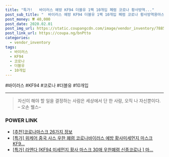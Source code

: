 ```yaml
--- 
title: "특가!   바이러스 예방 KF94 더블유 1팩 10개입 폐렴 코로나 황사방역..." 
post_sub_title: "  바이러스 예방 KF94 더블유 1팩 10개입 폐렴 코로나 황사방역용마스크" 
post_money: ₩ 40,000 
post_date: 2020.02.01 
post_img_url: https://static.coupangcdn.com/image/vendor_inventory/7885/d277ef156c0b5dbf27b6ad990cee3d46d5d6399c33210dabf83f3803b0c3.png 
post_link_url: https://coupa.ng/bnPtto 
categories: 
  - vendor_inventory 
tags: 
  - 바이러스 
  - KF94 
  - 코로나 
  - 더블유 
  - 10개입 
--- 
```

  #바이러스 #KF94 #코로나 #더블유 #10개입 
<hr> 

> 자신이 해야 할 일을 결정하는 사람은 세상에서 단 한 사람, 오직 나 자신뿐이다. – 오손 웰스–  


### POWER LINK

* <a href="https://blog.naver.com/fasyy4321/221792473043" target="_blank">[추천]코로나마스크 26가지 정보</a>
* <a href="https://blog.naver.com/santokki14/221788452188" target="_blank">[특가] 위케어 중국 사스 우한 폐렴 코로나바이러스 예방 황사미세먼지 마스크 KF9...</a>
* <a href="https://blog.naver.com/santokki14/221791697089" target="_blank">[특가] 라앤다 [KF94 미세먼지 황사 마스크 30매 우한폐렴 신종코로나 ] 마...</a>
